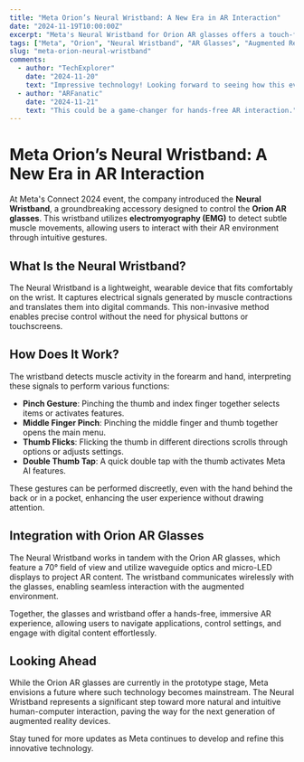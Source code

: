 ```yaml
---
title: "Meta Orion’s Neural Wristband: A New Era in AR Interaction"
date: "2024-11-19T10:00:00Z"
excerpt: "Meta's Neural Wristband for Orion AR glasses offers a touch-free, intuitive control method using electromyography to detect subtle muscle movements."
tags: ["Meta", "Orion", "Neural Wristband", "AR Glasses", "Augmented Reality", "Technology News"]
slug: "meta-orion-neural-wristband"
comments:
  - author: "TechExplorer"
    date: "2024-11-20"
    text: "Impressive technology! Looking forward to seeing how this evolves."
  - author: "ARFanatic"
    date: "2024-11-21"
    text: "This could be a game-changer for hands-free AR interaction."
---
```


# Meta Orion’s Neural Wristband: A New Era in AR Interaction

At Meta's Connect 2024 event, the company introduced the **Neural Wristband**, a groundbreaking accessory designed to control the **Orion AR glasses**. This wristband utilizes **electromyography (EMG)** to detect subtle muscle movements, allowing users to interact with their AR environment through intuitive gestures.

## What Is the Neural Wristband?

The Neural Wristband is a lightweight, wearable device that fits comfortably on the wrist. It captures electrical signals generated by muscle contractions and translates them into digital commands. This non-invasive method enables precise control without the need for physical buttons or touchscreens.

## How Does It Work?

The wristband detects muscle activity in the forearm and hand, interpreting these signals to perform various functions:

- **Pinch Gesture**: Pinching the thumb and index finger together selects items or activates features.
- **Middle Finger Pinch**: Pinching the middle finger and thumb together opens the main menu.
- **Thumb Flicks**: Flicking the thumb in different directions scrolls through options or adjusts settings.
- **Double Thumb Tap**: A quick double tap with the thumb activates Meta AI features.

These gestures can be performed discreetly, even with the hand behind the back or in a pocket, enhancing the user experience without drawing attention.

## Integration with Orion AR Glasses

The Neural Wristband works in tandem with the Orion AR glasses, which feature a 70° field of view and utilize waveguide optics and micro-LED displays to project AR content. The wristband communicates wirelessly with the glasses, enabling seamless interaction with the augmented environment.

Together, the glasses and wristband offer a hands-free, immersive AR experience, allowing users to navigate applications, control settings, and engage with digital content effortlessly.

## Looking Ahead

While the Orion AR glasses are currently in the prototype stage, Meta envisions a future where such technology becomes mainstream. The Neural Wristband represents a significant step toward more natural and intuitive human-computer interaction, paving the way for the next generation of augmented reality devices.

Stay tuned for more updates as Meta continues to develop and refine this innovative technology.
